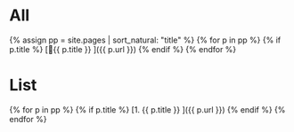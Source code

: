 All
====

{% assign pp = site.pages | sort_natural: "title" %}
{% for p in pp %} {% if p.title %} [🔹{{ p.title }}  ]({{ p.url }}) {% endif %} {% endfor %}


# List

{% for p in pp %} {% if p.title %} 
[1. {{ p.title }}  ]({{ p.url }}) 
{% endif %} {% endfor %}

